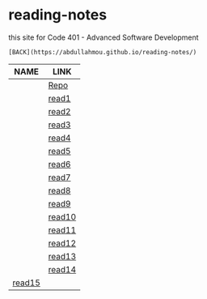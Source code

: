 # reading-notes
this site for Code 401 - Advanced Software Development

`[BACK](https://abdullahmou.github.io/reading-notes/)`

|NAME|LINK|
| ---      | ---         |
||[Repo](https://github.com/AbdullahMou/reading-notes)|
||[read1](https://abdullahmou.github.io/reading-notes/read1)|
| | [read2](https://abdullahmou.github.io/reading-notes/read2) |
||[read3](https://abdullahmou.github.io/reading-notes/read3) |
| |[read4](https://abdullahmou.github.io/reading-notes/read4)  |
|  |[read5](https://abdullahmou.github.io/reading-notes/read5)|
| |[read6](https://abdullahmou.github.io/reading-notes/read6)     |
|  |[read7](https://abdullahmou.github.io/reading-notes/read7)|
| |  [read8](https://abdullahmou.github.io/reading-notes/read8) |
| |[read9](https://abdullahmou.github.io/reading-notes/read9)     |
||[read10](https://abdullahmou.github.io/reading-notes/read10)     |
|  |[read11](https://abdullahmou.github.io/reading-notes/read11)     |
|  |[read12](https://abdullahmou.github.io/reading-notes/read12)      |
| |[read13](https://abdullahmou.github.io/reading-notes/read13)     |
||[read14](https://abdullahmou.github.io/reading-notes/read14a)    |
|[read15](https://abdullahmou.github.io/reading-notes/read15)      |

